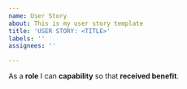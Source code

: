 ```yaml
---
name: User Story
about: This is my user story template
title: 'USER STORY: <TITLE>'
labels: ''
assignees: ''

---
```


As a **role** I can **capability** so that **received benefit**.
